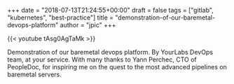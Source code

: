 +++
date = "2018-07-13T21:24:55+00:00"
draft = false
tags = ["gitlab", "kubernetes", "best-practice"]
title = "demonstration-of-our-baremetal-devops-platform"
author = "jpic"
+++

{{< youtube tAsg0AgTaMk >}}

Demonstration of our baremetal devops platform. By YourLabs DevOps team, at your service. With many thanks to Yann Perchec, CTO of PeopleDoc, for inspiring me on the quest to the most advanced pipelines on baremetal servers.
